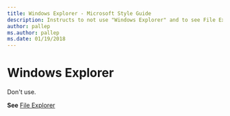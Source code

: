 ```yaml
---
title: Windows Explorer - Microsoft Style Guide
description: Instructs to not use "Windows Explorer" and to see File Explorer for more information.
author: pallep
ms.author: pallep
ms.date: 01/19/2018
---
```


# Windows Explorer

Don't use. 

**See** [File Explorer](~/a-z-word-list-term-collections/f/file-explorer.md)
